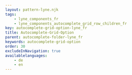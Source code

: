 ```yaml
---
layout: pattern-lyne.njk
tags: 
    - lyne_components_fr
    - lyne_components_autocomplete_grid_row_children_fr
key: autocomplete-grid-option-lyne_fr
title: Autocomplete-Grid-Option
parent: autocomplete-folder-lyne_fr
keywords: autocomplete-grid-option
order: 30
excludeInNavigation: true
availablelanguages: 
    - de
    - en
---
```


